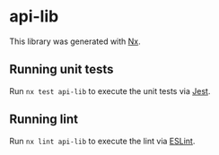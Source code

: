 # api-lib

This library was generated with [Nx](https://nx.dev).

## Running unit tests

Run `nx test api-lib` to execute the unit tests via [Jest](https://jestjs.io).

## Running lint

Run `nx lint api-lib` to execute the lint via [ESLint](https://eslint.org/).
